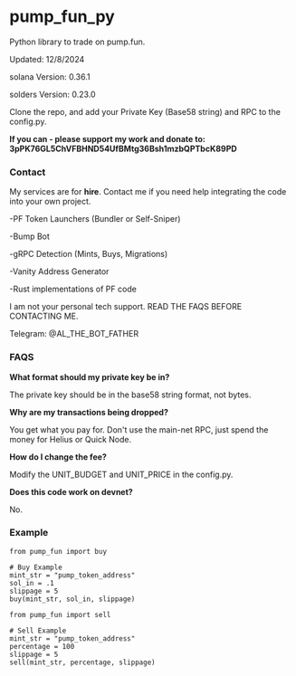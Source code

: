 # pump_fun_py

Python library to trade on pump.fun. 

Updated: 12/8/2024

solana Version: 0.36.1

solders Version: 0.23.0

Clone the repo, and add your Private Key (Base58 string) and RPC to the config.py.

**If you can - please support my work and donate to: 3pPK76GL5ChVFBHND54UfBMtg36Bsh1mzbQPTbcK89PD**

### Contact

My services are for **hire**. Contact me if you need help integrating the code into your own project. 

-PF Token Launchers (Bundler or Self-Sniper)

-Bump Bot

-gRPC Detection (Mints, Buys, Migrations)

-Vanity Address Generator

-Rust implementations of PF code

I am not your personal tech support. READ THE FAQS BEFORE CONTACTING ME. 

Telegram: @AL_THE_BOT_FATHER

### FAQS

**What format should my private key be in?** 

The private key should be in the base58 string format, not bytes. 

**Why are my transactions being dropped?** 

You get what you pay for. Don't use the main-net RPC, just spend the money for Helius or Quick Node.

**How do I change the fee?** 

Modify the UNIT_BUDGET and UNIT_PRICE in the config.py. 

**Does this code work on devnet?**

No. 

### Example

```
from pump_fun import buy

# Buy Example
mint_str = "pump_token_address"
sol_in = .1
slippage = 5
buy(mint_str, sol_in, slippage)
```

```
from pump_fun import sell

# Sell Example
mint_str = "pump_token_address"
percentage = 100
slippage = 5
sell(mint_str, percentage, slippage)
```
